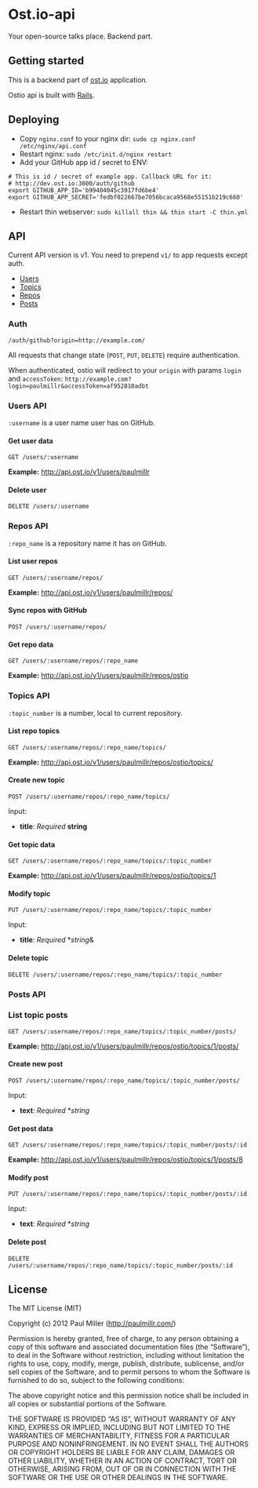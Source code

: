 # Ost.io-api
Your open-source talks place. Backend part.

## Getting started
This is a backend part of [ost.io](http://ost.io/) application.

Ostio api is built with [Rails](http://rubyonrails.org/).

## Deploying
* Copy `nginx.conf` to your nginx dir: `sudo cp nginx.conf /etc/nginx/api.conf`
* Restart nginx: `sudo /etc/init.d/nginx restart`
* Add your GitHub app id / secret to ENV:

```
# This is id / secret of example app. Callback URL for it:
# http://dev.ost.io:3000/auth/github
export GITHUB_APP_ID='b99404045c3917fd6be4'
export GITHUB_APP_SECRET='fedbf022667be7056bcaca9568e55151b219c660'
```

* Restart thin webserver: `sudo killall thin && thin start -C thin.yml`

## API
Current API version is v1. You need to prepend `v1/` to app requests except auth.

* [Users](#users-api)
* [Topics](#repos-api)
* [Repos](#topics-api)
* [Posts](#posts-api)

### Auth
`/auth/github?origin=http://example.com/`

All requests that change state (`POST`, `PUT`, `DELETE`) require authentication.

When authenticated, ostio will redirect to your `origin` with params `login` and `accessToken`: `http://example.com?login=paulmillr&accessToken=af952810adbt`

### Users API
`:username` is a user name user has on GitHub.

#### Get user data
`GET /users/:username`

**Example:** http://api.ost.io/v1/users/paulmillr

#### Delete user
`DELETE /users/:username`

### Repos API
`:repo_name` is a repository name it has on GitHub.

#### List user repos
`GET /users/:username/repos/`

**Example:** http://api.ost.io/v1/users/paulmillr/repos/

#### Sync repos with GitHub
`POST /users/:username/repos/`

#### Get repo data
`GET /users/:username/repos/:repo_name`

**Example:** http://api.ost.io/v1/users/paulmillr/repos/ostio

### Topics API
`:topic_number` is a number, local to current repository.

#### List repo topics
`GET /users/:username/repos/:repo_name/topics/`

**Example:** http://api.ost.io/v1/users/paulmillr/repos/ostio/topics/

#### Create new topic
`POST /users/:username/repos/:repo_name/topics/`

Input:

* **title**: *Required* **string**

#### Get topic data
`GET /users/:username/repos/:repo_name/topics/:topic_number`

**Example:** http://api.ost.io/v1/users/paulmillr/repos/ostio/topics/1

#### Modify topic
`PUT /users/:username/repos/:repo_name/topics/:topic_number`

Input:

* **title**: *Required* **string*&

#### Delete topic
`DELETE /users/:username/repos/:repo_name/topics/:topic_number`

### Posts API
### List topic posts
`GET /users/:username/repos/:repo_name/topics/:topic_number/posts/`

**Example:** http://api.ost.io/v1/users/paulmillr/repos/ostio/topics/1/posts/

#### Create new post
`POST /users/:username/repos/:repo_name/topics/:topic_number/posts/`

Input:

* **text**: *Required* **string*

#### Get post data
`GET /users/:username/repos/:repo_name/topics/:topic_number/posts/:id`

**Example:** http://api.ost.io/v1/users/paulmillr/repos/ostio/topics/1/posts/8

#### Modify post
`PUT /users/:username/repos/:repo_name/topics/:topic_number/posts/:id`

Input:

* **text**: *Required* **string*

#### Delete post
`DELETE /users/:username/repos/:repo_name/topics/:topic_number/posts/:id`

## License
The MIT License (MIT)

Copyright (c) 2012 Paul Miller (http://paulmillr.com/)

Permission is hereby granted, free of charge, to any person obtaining a copy
of this software and associated documentation files (the “Software”), to deal
in the Software without restriction, including without limitation the rights
to use, copy, modify, merge, publish, distribute, sublicense, and/or sell
copies of the Software, and to permit persons to whom the Software is
furnished to do so, subject to the following conditions:

The above copyright notice and this permission notice shall be included in
all copies or substantial portions of the Software.

THE SOFTWARE IS PROVIDED “AS IS”, WITHOUT WARRANTY OF ANY KIND, EXPRESS OR
IMPLIED, INCLUDING BUT NOT LIMITED TO THE WARRANTIES OF MERCHANTABILITY,
FITNESS FOR A PARTICULAR PURPOSE AND NONINFRINGEMENT. IN NO EVENT SHALL THE
AUTHORS OR COPYRIGHT HOLDERS BE LIABLE FOR ANY CLAIM, DAMAGES OR OTHER
LIABILITY, WHETHER IN AN ACTION OF CONTRACT, TORT OR OTHERWISE, ARISING FROM,
OUT OF OR IN CONNECTION WITH THE SOFTWARE OR THE USE OR OTHER DEALINGS IN
THE SOFTWARE.
